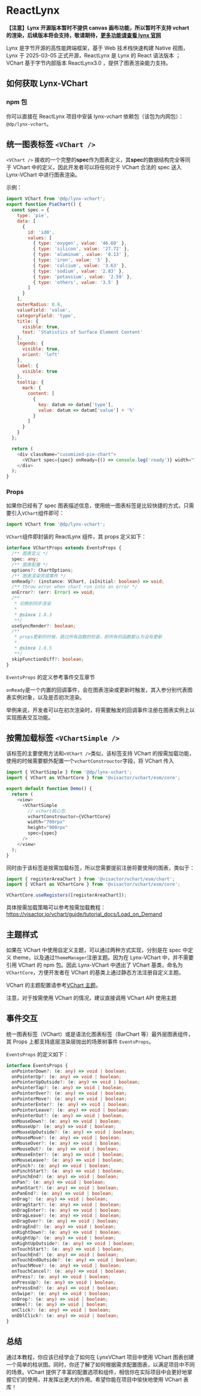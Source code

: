 # ReactLynx

**【注意】Lynx 开源版本暂时不提供 canvas 画布功能，所以暂时不支持 vchart 的渲染，后续版本将会支持，敬请期待，[更多功能请查看 lynx 官网](https://lynxjs.org/)**

Lynx 是字节开源的高性能跨端框架，基于 Web 技术栈快速构建 Native 视图，Lynx 于 2025-03-05 正式开源，ReactLynx 是 Lynx 的 React 语法版本 ；VChart 基于字节内部版本 ReactLynx3.0 ，提供了图表渲染能力支持。

## 如何获取 Lynx-VChart

### npm 包

你可以直接在 ReactLynx 项目中安装 lynx-vchart 依赖包（该包为内网包）：`@dp/lynx-vchart`。

## 统一图表标签 `<VChart />`

`<VChart />` 接收的一个完整的**spec**作为图表定义，其**spec**的数据结构完全等同于 VChart 中的定义，因此开发者可以将任何对于 VChart 合法的 spec 送入 Lynx-VChart 中进行图表渲染。

示例：

```javascript
import VChart from '@dp/lynx-vchart';
export function PieChart() {
  const spec = {
    type: 'pie',
    data: [
      {
        id: 'id0',
        values: [
          { type: 'oxygen', value: '46.60' },
          { type: 'silicon', value: '27.72' },
          { type: 'aluminum', value: '8.13' },
          { type: 'iron', value: '5' },
          { type: 'calcium', value: '3.63' },
          { type: 'sodium', value: '2.83' },
          { type: 'potassium', value: '2.59' },
          { type: 'others', value: '3.5' }
        ]
      }
    ],
    outerRadius: 0.8,
    valueField: 'value',
    categoryField: 'type',
    title: {
      visible: true,
      text: 'Statistics of Surface Element Content'
    },
    legends: {
      visible: true,
      orient: 'left'
    },
    label: {
      visible: true
    },
    tooltip: {
      mark: {
        content: [
          {
            key: datum => datum['type'],
            value: datum => datum['value'] + '%'
          }
        ]
      }
    }
  };

  return (
    <div className="cusomized-pie-chart">
      <VChart spec={spec} onReady={() => console.log('ready')} width="700rpx" height="900rpx" />
    </div>
  );
}
```

### Props

如果你已经有了 spec 图表描述信息，使用统一图表标签是比较快捷的方式，只需要引入`VChart`组件即可：

```typescript
import VChart from '@dp/lynx-vchart';
```

`VChart`组件即封装的 ReactLynx 组件，其 props 定义如下：

```typescript
interface VChartProps extends EventsProps {
  /** 图表定义 */
  spec: any;
  /** 图表配置 */
  options?: ChartOptions;
  /** 图表渲染完成事件 */
  onReady?: (instance: VChart, isInitial: boolean) => void;
  /** throw error when chart run into an error */
  onError?: (err: Error) => void;
  /**
   * 切换到同步渲染
   *
   * @since 1.8.3
   **/
  useSyncRender?: boolean;
  /**
   * props更新的时候，跳过所有函数的检查，即所有的函数都认为没有更新
   *
   * @since 1.6.5
   **/
  skipFunctionDiff?: boolean;
}
```

`EventsProps` 的定义参考事件交互章节

`onReady`是一个内置的回调事件，会在图表渲染或更新时触发，其入参分别代表图表实例对象，以及是否初次渲染。

举例来说，开发者可以在初次渲染时，将需要触发的回调事件注册在图表实例上以实现图表交互功能。

## 按需加载标签 `<VChartSimple />`

该标签的主要使用方法和`<VChart />`类似，该标签支持 VChart 的按需加载功能，使用的时候需要额外配置一个`vchartConstrouctor`字段，将 VChart 传入

```ts
import { VChartSimple } from '@dp/lynx-vchart';
import { VChart as VChartCore } from '@visactor/vchart/esm/core';

export default function Demo() {
  return (
    <view>
      <VChartSimple
        // vchart核心包
        vchartConstrouctor={VChartCore}
        width="700rpx"
        height="900rpx"
        spec={spec}
      />
    </view>
  );
}
```

同时由于该标签是按需加载标签，所以您需要提前注册将要使用的图表，类似于：

```ts
import { registerAreaChart } from '@visactor/vchart/esm/chart';
import { VChart as VChartCore } from '@visactor/vchart/esm/core';

VChartCore.useRegisters([registerAreaChart]);
```

具体按需加载策略可以参考按需加载教程：https://visactor.io/vchart/guide/tutorial_docs/Load_on_Demand

## 主题样式

如果在 VChart 中使用自定义主题，可以通过两种方式实现，分别是在 spec 中定义 theme，以及通过`ThemeManager`注册主题。因为在 Lynx-VChart 中，并不需要引用 VChart 的 npm 包。因此 Lynx-VChart 中透出了 VChart 基类，命名为`VChartCore`，方便开发者在 VChart 的基类上通过静态方法注册自定义主题。

VChart 的主题配置请参考[VChart 主题](https://visactor.io/vchart/guide/tutorial_docs/Theme/Theme)。

注意，对于按需使用 VChart 的情况，建议直接调用 VChart API 使用主题

## 事件交互

统一图表标签（VChart）或是语法化图表标签（BarChart 等）最外层图表组件，其 Props 上都支持底层渲染层抛出的场景树事件 `EventsProps`。

`EventsProps` 的定义如下：

```ts
interface EventsProps {
  onPointerDown?: (e: any) => void | boolean;
  onPointerUp?: (e: any) => void | boolean;
  onPointerUpOutside?: (e: any) => void | boolean;
  onPointerTap?: (e: any) => void | boolean;
  onPointerOver?: (e: any) => void | boolean;
  onPointerMove?: (e: any) => void | boolean;
  onPointerEnter?: (e: any) => void | boolean;
  onPointerLeave?: (e: any) => void | boolean;
  onPointerOut?: (e: any) => void | boolean;
  onMouseDown?: (e: any) => void | boolean;
  onMouseUp?: (e: any) => void | boolean;
  onMouseUpOutside?: (e: any) => void | boolean;
  onMouseMove?: (e: any) => void | boolean;
  onMouseOver?: (e: any) => void | boolean;
  onMouseOut?: (e: any) => void | boolean;
  onMouseEnter?: (e: any) => void | boolean;
  onMouseLeave?: (e: any) => void | boolean;
  onPinch?: (e: any) => void | boolean;
  onPinchStart?: (e: any) => void | boolean;
  onPinchEnd?: (e: any) => void | boolean;
  onPan?: (e: any) => void | boolean;
  onPanStart?: (e: any) => void | boolean;
  onPanEnd?: (e: any) => void | boolean;
  onDrag?: (e: any) => void | boolean;
  onDragStart?: (e: any) => void | boolean;
  onDragEnter?: (e: any) => void | boolean;
  onDragLeave?: (e: any) => void | boolean;
  onDragOver?: (e: any) => void | boolean;
  onDragEnd?: (e: any) => void | boolean;
  onRightDown?: (e: any) => void | boolean;
  onRightUp?: (e: any) => void | boolean;
  onRightUpOutside?: (e: any) => void | boolean;
  onTouchStart?: (e: any) => void | boolean;
  onTouchEnd?: (e: any) => void | boolean;
  onTouchEndOutside?: (e: any) => void | boolean;
  onTouchMove?: (e: any) => void | boolean;
  onTouchCancel?: (e: any) => void | boolean;
  onPress?: (e: any) => void | boolean;
  onPressUp?: (e: any) => void | boolean;
  onPressEnd?: (e: any) => void | boolean;
  onSwipe?: (e: any) => void | boolean;
  onDrop?: (e: any) => void | boolean;
  onWeel?: (e: any) => void | boolean;
  onClick?: (e: any) => void | boolean;
  onDblClick?: (e: any) => void | boolean;
}
```

## 总结

通过本教程，你应该已经学会了如何在 LynxVChart 项目中使用 VChart 图表创建一个简单的柱状图。同时，你还了解了如何根据需求配置图表，以满足项目中不同的场景。VChart 提供了丰富的配置选项和组件，相信你在实际项目中会更好地掌握它们的使用，并发挥出更大的作用。希望你能在项目中愉快地使用 VChart 表库！
